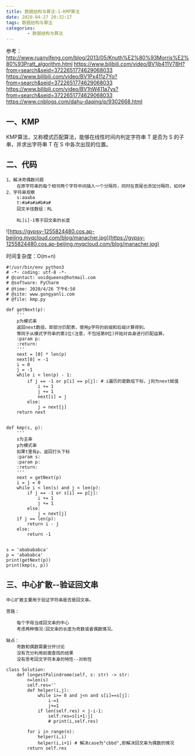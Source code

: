 ```yaml
---
title: 数据结构与算法-1-KMP算法
date: 2020-04-27 20:32:17
tags: 数据结构与算法
categories:
        - 数据结构与算法
---
```

参考：
    http://www.ruanyifeng.com/blog/2013/05/Knuth%E2%80%93Morris%E2%80%93Pratt_algorithm.html
    https://www.bilibili.com/video/BV1jb411V78H?from=search&seid=3722651774629068033
    https://www.bilibili.com/video/BV1Px411z7Yo?from=search&seid=3722651774629068033
    https://www.bilibili.com/video/BV1hW411a7ys?from=search&seid=3722651774629068033
    https://www.cnblogs.com/dahu-daqing/p/9302668.html



## 一、KMP

KMP算法，又称模式匹配算法，能够在线性时间内判定字符串 T 是否为 S 的子串，并求出字符串 T 在 S 中各次出现的位置。

## 二、代码
    1、解决奇偶数问题
        在原字符串的每个相邻两个字符中间插入一个分隔符，同时在首尾也添加分隔符，如何#
    2、字符串观察
        s:aaaba
        t:#a#a#a#b#a#
        回文半径数组：RL

        RL[i]-1等于回文串的长度


![https://gypsy-1255824480.cos.ap-beijing.myqcloud.com/blog/manacher.jpg](https://gypsy-1255824480.cos.ap-beijing.myqcloud.com/blog/manacher.jpg)

时间复杂度：O(m+n)

```
#!/usr/bin/env python3
# -*- coding: utf-8 -*-
# @contact: voidqueens@hotmail.com
# @software: PyCharm
# @time: 2020/4/26 下午6:50
# @site: www.gongyanli.com
# @file: kmp.py

def getNext(p):
    '''
    p为模式串
    返回next数组，即部分匹配表，使用p字符的前缀和后缀计算得到。
    等同于从模式字符串的第1位(注意，不包括第0位)开始对自身进行匹配运算。
    :param p:
    :return:
    '''
    next = [0] * len(p)
    next[0] = -1
    i = 0
    j = -1
    while i < len(p) - 1:
        if j == -1 or p[i] == p[j]: # i遍历的是数组下标，j则为next赋值
            i += 1
            j += 1
            next[i] = j
        else:
            j = next[j]
    return next


def kmp(s, p):
    '''
    s为主串
    p为模式串
    如果t里有p，返回打头下标
    :param s:
    :param p:
    :return:
    '''
    next = getNext(p)
    i = j = 0
    while i < len(s) and j < len(p):
        if j == -1 or s[i] == p[j]: 
            i += 1
            j += 1
        else:
            j = next[j]
    if j == len(p):
        return i - j
    else:
        return -1


s = 'ababababca'
p = 'abababca'
print(getNext(p))
print(kmp(s, p))

```

## 三、中心扩散--验证回文串

    中心扩散主要用于验证字符串是否是回文串。

    思路：

        每个字母当成回文串的中心
        考虑两种情况:回文串的长度为奇数或者偶数情况。

    缺点：
        奇数和偶数需要分开讨论
        没有充分利用前面查找的结果
        没有思考回文字符本身的特性--对称性


```
class Solution:
    def longestPalindrome(self, s: str) -> str:
        n=len(s)
        self.res=''
        def helper(i,j):
            while i>= 0 and j<n and s[i]==s[j]:
                i-=1
                j+=1
            if len(self.res) < j-i-1:
                self.res=s[i+1:j]
                # print(i,self.res)
        
        for i in range(n):
            helper(i,i)
            helper(i,i+1) # 解决case为"cbbd",即解决回文串为偶数的情况
        return self.res
```
